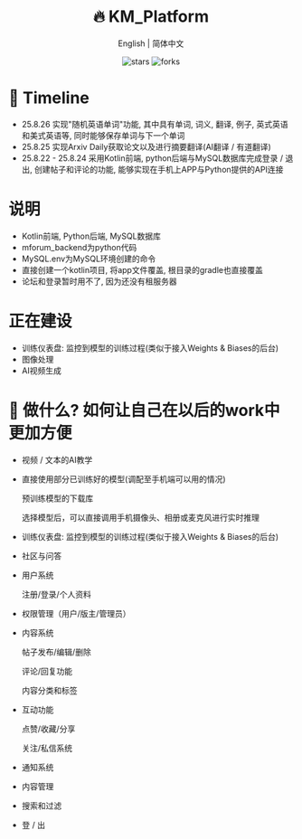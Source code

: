<div align="center">
  <h1>🔥 KM_Platform</h1>
  <div>
    <a >English</a> | 
    <a >简体中文</a> 
  </div>
  <p>
    <img src="https://img.shields.io/github/stars/Kamio-Misuzu/KM_Platform?style=social" alt="stars">
    <img src="https://img.shields.io/github/forks/Kamio-Misuzu/KM_Platform?style=social" alt="forks">
  </p>
</div>


# 💫 Timeline
- 25.8.26 实现"随机英语单词"功能, 其中具有单词, 词义, 翻译, 例子, 英式英语和美式英语等, 同时能够保存单词与下一个单词
- 25.8.25 实现Arxiv Daily获取论文以及进行摘要翻译(AI翻译 / 有道翻译)
- 25.8.22 - 25.8.24 采用Kotlin前端, python后端与MySQL数据库完成登录 / 退出, 创建帖子和评论的功能, 能够实现在手机上APP与Python提供的API连接


# 说明
- Kotlin前端, Python后端, MySQL数据库
- mforum_backend为python代码
- MySQL.env为MySQL环境创建的命令
- 直接创建一个kotlin项目, 将app文件覆盖, 根目录的gradle也直接覆盖
- 论坛和登录暂时用不了, 因为还没有租服务器

# 正在建设
- 训练仪表盘: 监控到模型的训练过程(类似于接入Weights & Biases的后台)
- 图像处理
- AI视频生成



# 🤔 做什么? 如何让自己在以后的work中更加方便
- 视频 / 文本的AI教学

- 直接使用部分已训练好的模型(调配至手机端可以用的情况)

  预训练模型的下载库
  
  选择模型后，可以直接调用手机摄像头、相册或麦克风进行实时推理
  
- 训练仪表盘: 监控到模型的训练过程(类似于接入Weights & Biases的后台)

- 社区与问答

- 用户系统

  注册/登录/个人资料

- 权限管理（用户/版主/管理员）

- 内容系统

  帖子发布/编辑/删除

  评论/回复功能

  内容分类和标签

- 互动功能

  点赞/收藏/分享

  关注/私信系统

- 通知系统

- 内容管理

- 搜索和过滤

- 登 / 出

